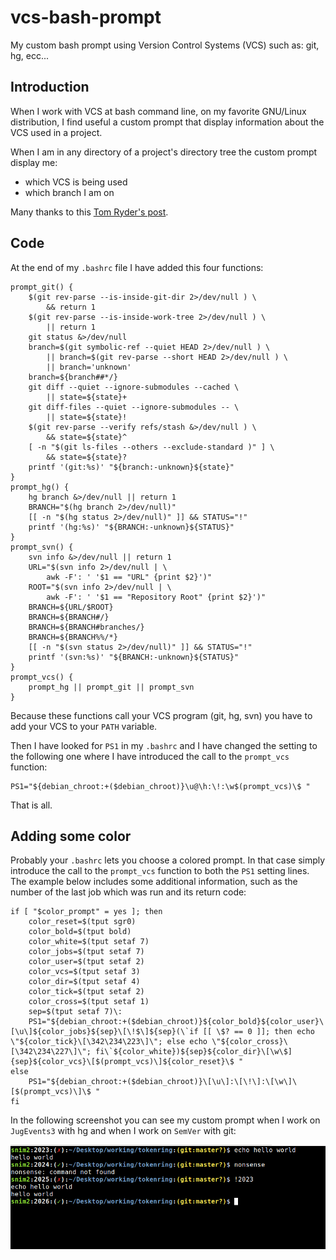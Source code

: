 vcs-bash-prompt
===============

My custom bash prompt using Version Control Systems (VCS) such as: git, hg, ecc...


Introduction
------------

When I work with VCS at bash command line, on my favorite GNU/Linux distribution, I find useful a custom prompt that display information about the VCS used in a project.

When I am in any directory of a project's directory tree the custom prompt display me:
* which VCS is being used
* which branch I am on

Many thanks to this [Tom Ryder's post](http://blog.sanctum.geek.nz/bash-prompts/).


Code
----

At the end of my `.bashrc` file I have added this four functions:

```
prompt_git() {
    $(git rev-parse --is-inside-git-dir 2>/dev/null ) \
        && return 1
    $(git rev-parse --is-inside-work-tree 2>/dev/null ) \
        || return 1
    git status &>/dev/null
    branch=$(git symbolic-ref --quiet HEAD 2>/dev/null ) \
        || branch=$(git rev-parse --short HEAD 2>/dev/null ) \
        || branch='unknown'
    branch=${branch##*/}
    git diff --quiet --ignore-submodules --cached \
        || state=${state}+
    git diff-files --quiet --ignore-submodules -- \
        || state=${state}!
    $(git rev-parse --verify refs/stash &>/dev/null ) \
        && state=${state}^
    [ -n "$(git ls-files --others --exclude-standard )" ] \
        && state=${state}?
    printf '(git:%s)' "${branch:-unknown}${state}"
}
prompt_hg() {
    hg branch &>/dev/null || return 1
    BRANCH="$(hg branch 2>/dev/null)"
    [[ -n "$(hg status 2>/dev/null)" ]] && STATUS="!"
    printf '(hg:%s)' "${BRANCH:-unknown}${STATUS}"
}
prompt_svn() {
    svn info &>/dev/null || return 1
    URL="$(svn info 2>/dev/null | \
        awk -F': ' '$1 == "URL" {print $2}')"
    ROOT="$(svn info 2>/dev/null | \
        awk -F': ' '$1 == "Repository Root" {print $2}')"
    BRANCH=${URL/$ROOT}
    BRANCH=${BRANCH#/}
    BRANCH=${BRANCH#branches/}
    BRANCH=${BRANCH%%/*}
    [[ -n "$(svn status 2>/dev/null)" ]] && STATUS="!"
    printf '(svn:%s)' "${BRANCH:-unknown}${STATUS}"
}
prompt_vcs() {
    prompt_hg || prompt_git || prompt_svn 
}
```

Because these functions call your VCS program (git, hg, svn) you have to add your VCS to your `PATH` variable.

Then I have looked for `PS1` in my `.bashrc` and I have changed the setting to the following one where I have introduced the call to the `prompt_vcs` function:
```
PS1="${debian_chroot:+($debian_chroot)}\u@\h:\!:\w$(prompt_vcs)\$ "
```

That is all.


Adding some color
-----------------

Probably your `.bashrc` lets you choose a colored prompt. In that case simply introduce the call to the `prompt_vcs` function to both the `PS1` setting lines. The example below includes some additional information, such as the number of the last job which was run and its return code:

```
if [ "$color_prompt" = yes ]; then
    color_reset=$(tput sgr0)
    color_bold=$(tput bold)
    color_white=$(tput setaf 7)
    color_jobs=$(tput setaf 7)
    color_user=$(tput setaf 2)
    color_vcs=$(tput setaf 3)
    color_dir=$(tput setaf 4)
    color_tick=$(tput setaf 2)
    color_cross=$(tput setaf 1)
    sep=$(tput setaf 7)\:
    PS1="${debian_chroot:+($debian_chroot)}${color_bold}${color_user}\[\u\]${color_jobs}${sep}\[\!$\]${sep}(\`if [[ \$? == 0 ]]; then echo \"${color_tick}\[\342\234\223\]\"; else echo \"${color_cross}\[\342\234\227\]\"; fi\`${color_white})${sep}${color_dir}\[\w\$]{sep}${color_vcs}\[$(prompt_vcs)\]${color_reset}\$ "
else
    PS1="${debian_chroot:+($debian_chroot)}\[\u\]:\[\!\]:\[\w\]\[$(prompt_vcs)\]\$ "
fi
```

In the following screenshot you can see my custom prompt when I work on `JugEvents3` with hg and when I work on `SemVer` with git:

![Screenshot](/screenshot.png)
